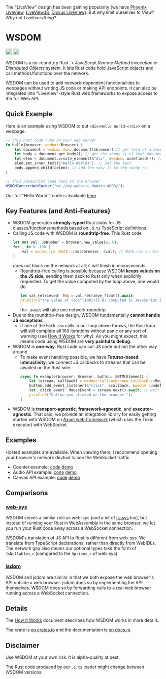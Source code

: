 The "LiveView" design has been gaining popularity
(we have [Phoenix LiveView](https://github.com/phoenixframework/phoenix_live_view), [LiveViewJS](https://www.liveviewjs.com/), [Dioxus LiveView](https://dioxuslabs.com/learn/0.5/reference/liveview)).
But why limit ourselves to *View*? Why not Live*Everything*?

# WSDOM
[<img alt="crates.io" src="https://img.shields.io/crates/v/wsdom?style=for-the-badge" height="20">](https://crates.io/crates/wsdom)
[<img alt="crates.io" src="https://img.shields.io/docsrs/wsdom?style=for-the-badge" height="20">](https://docs.rs/wsdom)

WSDOM is a no-roundtrip Rust → JavaScript *Remote Method Invocation* or *Distributed Objects* system.
It lets Rust code hold JavaScript objects and call methods/functions over the network.

WSDOM can be used to add network-dependent functionalities to webpages without writing JS code or making API endpoints. It can also be integrated into "LiveView"-style Rust web frameworks to expose access to the full Web API.

## Quick Example
Here is an example using WSDOM to put `<div>Hello World!</div>` on a webpage.
```rust
// this Rust code runs on your web server
fn hello(browser: wsdom::Browser) {
    let document = wsdom::dom::document(&browser) // get hold of a Document object
    let body = document.get_body(); // get the <body /> of that document object
    let elem = document.create_element(&"div", &wsdom::undefined()); // create a <div />
    elem.set_inner_text(&"Hello World!"); // set the text
    body.append_child(&elem); // add the <div /> to the <body />
}
```
```js
// this JavaScript code runs on the browser
WSDOMConnectWebSocket("ws://my-website.domain:4000/");
```

Our full "Hello World!" code is available [here](/examples/hello/src/main.rs).

## Key Features (and Anti-Features)
-   WSDOM generates **strongly-typed** Rust stubs for JS classes/functions/methods based on `.d.ts` TypeScript definitions.
-   Calling JS code with WSDOM is **roundtrip-free**. This Rust code
    ```rust
    let mut val: JsNumber = browser.new_value(&1.0);
    for _ in 0..100 {
        val = wsdom::js::Math::cos(&browser, &val); // Math.cos on the JS side
    }
    ```
    does not block on the network at all; it will finish in microseconds.
    -   Roundtrip-free calling is possible because WSDOM **keeps values on the JS side**, sending them back to Rust only when explicitly requested.
        To get the value computed by the loop above, one would do
        ```rust
        let val_retrieved: f64 = val.retrieve_float().await;
        println!("the value of (cos^[100])(1.0) computed in JavaScript is {val_retrieved}");
        ```
        the `.await` will take one network roundtrip.
-   Due to the roundtrip-free design, WSDOM fundamentally **cannot handle JS exceptions**.
    -   If one of the `Math.cos` calls in our loop above throws,
        the Rust loop will still complete all 100 iterations without panic or any sort of warning (see [How It Works](how-it-works.md) for why).
        As you might expect, this means code using WSDOM are **very painful to debug**.
-   WSDOM is **one-way**. Rust code can call JS code but not the other way around.
    -   To make event handling possible, we have **Futures-based interactivity**;
        we connect JS callbacks to streams that can be awaited on the Rust side.
        ```rust
        async fn example(browser: Browser, button: &HTMLElement) {
            let (stream, callback) = wsdom::callback::new_callback::<MouseEvent>(&browser);
            button.add_event_listener(&"click", &callback, &wsdom::undefined());
            let _click_event: MouseEvent = stream.next().await; // wait for the Stream to yield
            println!("button was clicked on the browser!");
        }
        ```
-   WSDOM is **transport-agnostic**, **framework-agnostic**, and **executor-agnostic**.
    That said, we provide an integration library for easily getting started with WSDOM on
    [Axum web framework](https://github.com/tokio-rs/axum/) (which uses the Tokio executor) with WebSocket.

## Examples
Hosted examples are available.
When viewing them, I recommend opening your browser's network devtool to see the WebSocket traffic.
- Counter example: [code](/examples/many-examples/src/counter.rs) [demo](http://141.145.215.129:4000/counter)
- Audio API example: [code](/examples/many-examples/src/audio.rs) [demo](http://141.145.215.129:4000/audio)
- Canvas API example: [code](/examples/many-examples/src/canvas.rs) [demo](http://141.145.215.129:4000/canvas)

## Comparisons
### [web-sys](https://docs.rs/web-sys/latest/web_sys/)
WSDOM serves a similar role as web-sys (and a bit of [js-sys](https://docs.rs/js-sys/latest/js_sys/) too),
but instead of running your Rust in WebAssembly in the same browser,
we let you run your Rust code away across a WebSocket connection.

WSDOM's translation of JS API to Rust is different from web-sys.
We translate from TypeScript declarations, rather than directly from WebIDLs.
The network gap also means our optional types take the form of `JsNullable<_>` (compared to the `Option<_>` of web-sys).

### [jsdom](https://github.com/jsdom/jsdom)
WSDOM and jsdom are similar in that we both expose the web browser's API outside a web browser.
jsdom does so by implementing the API themselves.
WSDOM does so by forwarding calls to a real web browser running across a WebSocket connection.

## Details
The [How It Works](how-it-works.md) document describes how WSDOM works in more details.

The crate is [on crates.io](https://crates.io/crates/wsdom) and the documentation is [on docs.rs](https://docs.rs/wsdom/latest).

## Disclaimer

Use WSDOM at your own risk. It is alpha-quality at best.

The Rust code produced by our `.d.ts` loader might change between WSDOM versions.

